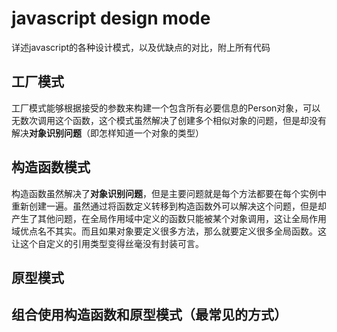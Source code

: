 # javascript design mode

详述javascript的各种设计模式，以及优缺点的对比，附上所有代码

## 工厂模式

工厂模式能够根据接受的参数来构建一个包含所有必要信息的Person对象，可以无数次调用这个函数，这个模式虽然解决了创建多个相似对象的问题，但是却没有解决**对象识别问题**（即怎样知道一个对象的类型）

## 构造函数模式

构造函数虽然解决了**对象识别问题**，但是主要问题就是每个方法都要在每个实例中重新创建一遍。虽然通过将函数定义转移到构造函数外可以解决这个问题，但是却产生了其他问题，在全局作用域中定义的函数只能被某个对象调用，这让全局作用域优点名不其实。而且如果对象要定义很多方法，那么就要定义很多全局函数。这让这个自定义的引用类型变得丝毫没有封装可言。

## 原型模式

## 组合使用构造函数和原型模式（最常见的方式）

